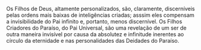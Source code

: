 ﻿Os Filhos de Deus, altamente personalizados, são, claramente, discerníveis pelas ordens mais baixas de inteligências criadas; asssim eles compensam a invisibilidade do Pai infinito e, portanto, menos discernível. Os Filhos Criadores do Paraíso, do Pai Universal, são uma revelação de um ser de outra maneira invisível por causa da absolutez e infinitude inerentes ao círculo da eternidade e nas personalidades das Deidades do Paraíso.